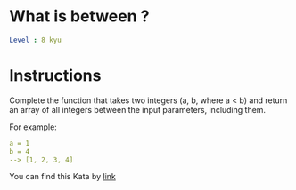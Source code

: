 # What is between ?

```yaml
Level : 8 kyu
```


# Instructions
Complete the function that takes two integers (a, b, where a < b) and return an array of all integers between the input parameters, including them.

For example:

```yaml
a = 1
b = 4
--> [1, 2, 3, 4]
```

You can find this Kata by [link](https://www.codewars.com/kata/55ecd718f46fba02e5000029/train/java)